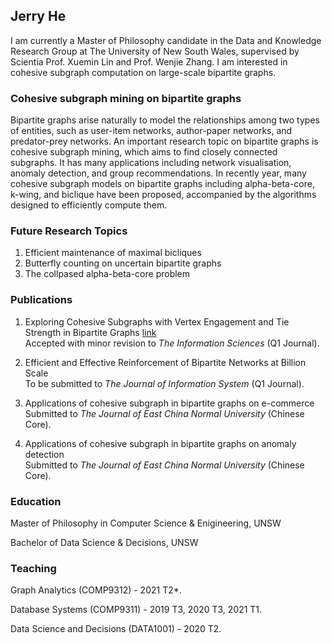 ## Jerry He

I am currently a Master of Philosophy candidate in the Data and Knowledge Research Group at The University of New South Wales, supervised by Scientia Prof. Xuemin Lin and Prof. Wenjie Zhang. I am interested in cohesive subgraph computation on large-scale bipartite graphs. 

### Cohesive subgraph mining on bipartite graphs
Bipartite graphs arise naturally to model the relationships among two types of entities, such as user-item networks, author-paper networks, and predator-prey networks. An important research topic on bipartite graphs is cohesive subgraph mining, which aims to find closely connected subgraphs. It has many applications including network visualisation, anomaly detection, and group recommendations. In recently year, many cohesive subgraph models on bipartite graphs including alpha-beta-core, k-wing, and biclique have been proposed, accompanied by the algorithms designed to efficiently compute them.

### Future Research Topics
1. Efficient maintenance of maximal bicliques
2. Butterfly counting on uncertain bipartite graphs
3. The collpased alpha-beta-core problem

### Publications
1. Exploring Cohesive Subgraphs with Vertex Engagement and Tie Strength in Bipartite Graphs [link](https://arxiv.org/pdf/2008.04054.pdf)  
Accepted with minor revision to *The Information Sciences* (Q1 Journal). 

2. Efficient and Effective Reinforcement of Bipartite Networks at Billion Scale  
To be submitted to *The Journal of Information System* (Q1 Journal). 

3. Applications of cohesive subgraph in bipartite graphs on e-commerce  
Submitted to *The Journal of East China Normal University* (Chinese Core). 

4. Applications of cohesive subgraph in bipartite graphs on anomaly detection  
Submitted to *The Journal of East China Normal University* (Chinese Core). 

### Education 
Master of Philosophy in Computer Science & Enigineering, UNSW

Bachelor of Data Science & Decisions, UNSW

### Teaching 
Graph Analytics (COMP9312) - 2021 T2*.

Database Systems (COMP9311) - 2019 T3, 2020 T3, 2021 T1.

Data Science and Decisions (DATA1001) - 2020 T2.
